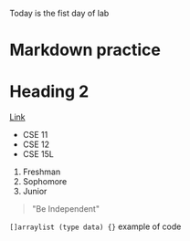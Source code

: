 Today is the fist day of lab
# Markdown practice
# Heading 2

[Link](https://estherrrluya.github.io/cse15l-lab-reports-wi23/)

* CSE 11
* CSE 12
* CSE 15L

1. Freshman
2. Sophomore
3. Junior

> "Be Independent"

`[]arraylist (type data) {}` example of code

